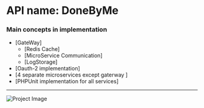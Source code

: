 # API name: DoneByMe

### Main concepts in implementation

- [GateWay]
    - [Redis Cache]
    - [MicroService Communication]
    - [LogStorage]
- [Oauth-2 implementation]
- [4 separate microservices except gaterway ]
- [PHPUnit implementation for all services]

---

![Project Image](https://i.ibb.co/T4w8KXG/todo-microservice.png) 

